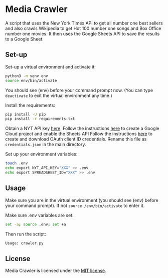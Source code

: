 # Media Crawler

A script that uses the New York Times API to get all number one best sellers and also crawls Wikipedia to get Hot 100 number one songs and Box Office number one movies. It then uses the Google Sheets API to save the results to a Google Sheet.

## Set-up

Set-up a virtual environment and activate it:

```bash
python3 -m venv env
source env/bin/activate
```

You should see (env) before your command prompt now. (You can type `deactivate` to exit the virtual environment any time.)

Install the requirements:

```bash
pip install -U pip
pip install -r requirements.txt
```

Obtain a NYT API key [here](https://developer.nytimes.com/get-started).
Follow the instructions [here](https://developers.google.com/workspace/guides/create-project) to create a Google Cloud project and enable the Sheets API
Follow the instructions [here](https://developers.google.com/workspace/guides/create-credentials#oauth-client-id) to create and download OAuth client ID credentials.  Rename this file as `credentials.json` in the main directory.

Set up your environment variables:

```bash
touch .env
echo export NYT_API_KEY="XXX" >> .env
echo export SPREADSHEET_ID="XXX" >> .env
```

## Usage

Make sure you are in the virtual environment (you should see (env) before your command prompt). If not `source /env/bin/activate` to enter it.

Make sure .env variables are set:

```bash
set -a; source .env; set +a
```

Then run the script:

```bash
Usage: crawler.py
```

## License

Media Crawler is licensed under the [MIT license](https://github.com/danrneal/media-crawler/blob/master/LICENSE).

